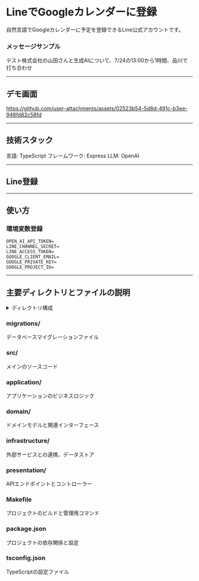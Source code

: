 # LineでGoogleカレンダーに登録
自然言語でGoogleカレンダーに予定を登録できるLine公式アカウントです。

### メッセージサンプル
テスト株式会社の山田さんと生成AIについて、7/24の13:00から1時間、品川で打ち合わせ

---

## デモ画面




https://github.com/user-attachments/assets/02523b54-5d8d-491c-b3ee-948fd82c58fd



---

## 技術スタック
言語: TypeScript
フレームワーク: Express
LLM: OpenAI

---

## Line登録

---

## 使い方

### 環境変数登録

```.env
OPEN_AI_API_TOKEN=
LINE_CHANNEL_SECRET=
LINE_ACCESS_TOKEN=
GOOGLE_CLIENT_EMAIL=
GOOGLE_PRIVATE_KEY=
GOOGLE_PROJECT_ID=
```

---

## 主要ディレクトリとファイルの説明

<details><summary>ディレクトリ構成</summary>

```text
├── Makefile
├── database.json
├── migrations
│   ├── 20240507030810-create-table-user.js
│   └── 20240507034654-delete-user-name-table-user.js
├── nodemon.json
├── package-lock.json
├── package.json
├── src
│   ├── application
│   │   └── useCase
│   │       ├── authUseCase
│   │       │   ├── loginUseCase.ts
│   │       │   └── signUpUseCase.ts
│   │       ├── index.d.ts
│   │       ├── line
│   │       │   ├── followUseCase
│   │       │   │   └── followUseCase.ts
│   │       │   ├── imageUseCase
│   │       │   │   └── imageUseCase.ts
│   │       │   ├── messageUseCase
│   │       │   │   └── messageUseCase.ts
│   │       │   └── postBackUseCase
│   │       │       └── postBackUseCase.ts
│   │       └── userUseCase
│   │           └── allUser.ts
│   ├── di
│   │   └── index.ts
│   ├── domain
│   │   ├── interface
│   │   │   ├── externals
│   │   │   │   ├── googleCalenderExternal.ts
│   │   │   │   ├── jwtTokenExternal.ts
│   │   │   │   ├── lineBotExternal.ts
│   │   │   │   └── llmExternal.ts
│   │   │   └── repositories
│   │   │       └── userRepositoryInterface.ts
│   │   ├── models
│   │   │   ├── calenderModel
│   │   │   │   ├── calenderEntity.ts
│   │   │   │   ├── dateTimeEntity.ts
│   │   │   │   ├── description.ts
│   │   │   │   ├── endDateTime.ts
│   │   │   │   ├── location.ts
│   │   │   │   ├── startDateTime.ts
│   │   │   │   ├── summary.ts
│   │   │   │   └── timeZone.ts
│   │   │   └── userModel
│   │   │       ├── email.ts
│   │   │       ├── password.ts
│   │   │       ├── salt.ts
│   │   │       ├── session.ts
│   │   │       └── userEntity.ts
│   │   └── services
│   ├── envs
│   │   └── config.ts
│   ├── index.ts
│   ├── infrastructure
│   │   ├── datastore
│   │   │   ├── db.ts
│   │   │   ├── dto
│   │   │   │   └── user.ts
│   │   │   ├── models
│   │   │   │   └── User.ts
│   │   │   └── repositoryImpl
│   │   │       └── UserRepository.ts
│   │   └── external
│   │       ├── google
│   │       │   └── calender
│   │       │       └── googleCalenderExternal.ts
│   │       ├── jwtTokenExternal
│   │       │   └── jwtToken.ts
│   │       ├── line
│   │       │   ├── lineBotExternal.ts
│   │       │   └── messageBuilder
│   │       │       ├── flexMessageBuilder.ts
│   │       │       └── textMessageBuilder.ts
│   │       └── llm
│   │           ├── gpt
│   │           │   └── chatGptExternal.ts
│   │           └── llmResponse.ts
│   └── presentation
│       └── api
│           └── server
│               ├── controller
│               │   ├── lineWebHookController.ts
│               │   └── userController.ts
│               ├── middleware
│               │   └── index.ts
│               └── router
│                   ├── implument.ts
│                   └── index.ts
└── tsconfig.json

41 directories, 53 files
```

</details>

### migrations/
データベースマイグレーションファイル

### src/
メインのソースコード

### application/
アプリケーションのビジネスロジック

### domain/
ドメインモデルと関連インターフェース

### infrastructure/
外部サービスとの連携、データストア

### presentation/
APIエンドポイントとコントローラー


### Makefile
プロジェクトのビルドと管理用コマンド

### package.json
プロジェクトの依存関係と設定

### tsconfig.json
TypeScriptの設定ファイル
